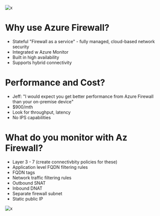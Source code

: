 ![x](https://i.imgur.com/D573l9E.png)

# Why use Azure Firewall?

- Stateful "Firewall as a service" - fully managed, cloud-based network security
- Integrated w Azure Monitor
- Built in high availability
- Supports hybrid connectivity

# Performance and Cost?
- Jeff: "I would expect you get better performance from Azure Firewall than your on-premise device"
- $900/mth
- Look for throughput, latency
- No IPS capabilities

# What do you monitor with Az Firewall?
- Layer 3 - 7 (create connectivbity policies for these)
- Application level FQDN filtering rules
- FQDN tags
- Network traffic filtering rules
- Outbound SNAT
- Inbound DNAT
- Separate firewall subnet
- Static public IP

![x](https://i.imgur.com/h3Vy2uS.png)
